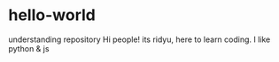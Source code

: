# hello-world
understanding repository
Hi people! its ridyu, here to learn coding. I like python & js
